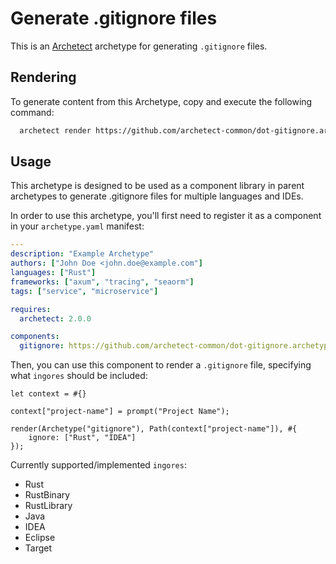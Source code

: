 # Generate .gitignore files

This is an [Archetect](https://archetect.github.io/) archetype for generating
`.gitignore` files.

## Rendering

To generate content from this Archetype, copy and execute the following command:

```sh
  archetect render https://github.com/archetect-common/dot-gitignore.archetype.git
```

## Usage

This archetype is designed to be used as a component library in parent archetypes to generate .gitignore files for multiple
languages and IDEs.

In order to use this archetype, you'll first need to register it as a component in your `archetype.yaml` manifest:

```yaml
---
description: "Example Archetype"
authors: ["John Doe <john.doe@example.com"]
languages: ["Rust"]
frameworks: ["axum", "tracing", "seaorm"]
tags: ["service", "microservice"]

requires:
  archetect: 2.0.0

components:
  gitignore: https://github.com/archetect-common/dot-gitignore.archetype.git
```

Then, you can use this component to render a `.gitignore` file, specifying what `ingores` should be included:

```rhai
let context = #{}

context["project-name"] = prompt("Project Name");

render(Archetype("gitignore"), Path(context["project-name"]), #{
    ignore: ["Rust", "IDEA"]
});
```

Currently supported/implemented `ingores`:

- Rust
- RustBinary
- RustLibrary
- Java
- IDEA
- Eclipse
- Target
